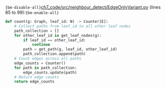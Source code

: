 `{bm-disable-all}`[ch7_code/src/neighbour_detect/EdgeOnlyVariant.py](ch7_code/src/neighbour_detect/EdgeOnlyVariant.py) (lines 85 to 99):`{bm-enable-all}`

```python
def count(g: Graph, leaf_id: N) -> Counter[E]:
    # Collect paths from leaf_id to all other leaf nodes
    path_collection = []
    for other_leaf_id in get_leaf_nodes(g):
        if leaf_id == other_leaf_id:
            continue
        path = get_path(g, leaf_id, other_leaf_id)
        path_collection.append(path)
    # Count edges across all paths
    edge_counts = Counter()
    for path in path_collection:
        edge_counts.update(path)
    # Return edge counts
    return edge_counts
```